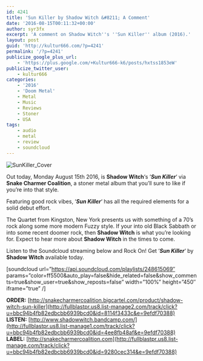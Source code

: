 ```yaml
---
id: 4241
title: 'Sun Killer by Shadow Witch &#8211; A Comment'
date: '2016-08-15T00:11:32+00:00'
author: syr3fx
excerpt: 'A comment on Shadow Witch''s ''Sun Killer'' album (2016).'
layout: post
guid: 'http://kultur666.com/?p=4241'
permalink: '/?p=4241'
publicize_google_plus_url:
    - 'https://plus.google.com/+Kultur666-k6/posts/hxtss1853eW'
publicize_twitter_user:
    - kultur666
categories:
    - '2016'
    - 'Doom Metal'
    - Metal
    - Music
    - Reviews
    - Stoner
    - USA
tags:
    - audio
    - metal
    - review
    - soundcloud
---
```


![SunKiller_Cover](http://localhost:8080/wp-content/uploads/2016/08/sunkiller_cover.jpg)

Out today, Monday August 15th 2016, is **Shadow Witch**‘s ‘***Sun Killer***‘ via **Snake Charmer Coalition**, a stoner metal album that you’ll sure to like if you’re into that style.

Featuring good rock vibes, ‘***Sun Killer***‘ has all the required elements for a solid debut effort.

The Quartet from Kingston, New York presents us with something of a 70’s rock along some more modern Fuzzy style. If your into old Black Sabbath or into some recent doomer rock, then **Shadow Witch** is what you’re looking for. Expect to hear more about **Shadow Witch** in the times to come.

Listen to the Soundcloud streaming below and Rock On! Get ‘***Sun Killer***‘ by **Shadow Witch** available today.

\[soundcloud url=”https://api.soundcloud.com/playlists/248615069″ params=”color=ff5500&amp;auto\_play=false&amp;hide\_related=false&amp;show\_comments=true&amp;show\_user=true&amp;show\_reposts=false” width=”100%” height=”450″ iframe=”true” /\]

**ORDER:** [http://snakecharmercoalition.bigcartel.com/product/shadow-witch-sun-killer](http://fullblastpr.us8.list-manage2.com/track/click?u=bbc94b4fb82edbcbb6939bcd0&id=8114f3433c&e=9efdf70388)  
**LISTEN:** [http://www.shadowwitch.bandcamp.com/](http://fullblastpr.us8.list-manage1.com/track/click?u=bbc94b4fb82edbcbb6939bcd0&id=4ee8fb48af&e=9efdf70388)  
**LABEL:** [http://snakecharmercoalition.com](http://fullblastpr.us8.list-manage.com/track/click?u=bbc94b4fb82edbcbb6939bcd0&id=9280cec314&e=9efdf70388)